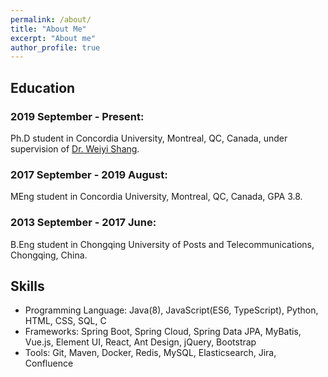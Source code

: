 ```yaml
---
permalink: /about/
title: "About Me"
excerpt: "About me"
author_profile: true
---
```


Education
------

### 2019 September - Present:

Ph.D student in Concordia University, Montreal, QC, Canada, under supervision of [Dr. Weiyi Shang](https://users.encs.concordia.ca/~shang/).

### 2017 September - 2019 August:

MEng student in Concordia University, Montreal, QC, Canada, GPA 3.8.

### 2013 September - 2017 June:

B.Eng student in Chongqing University of Posts and Telecommunications, Chongqing, China.

## Skills

- Programming Language: Java(8), JavaScript(ES6, TypeScript), Python, HTML, CSS, SQL, C
- Frameworks: Spring Boot, Spring Cloud, Spring Data JPA, MyBatis, Vue.js, Element UI, React, Ant Design, jQuery, Bootstrap
- Tools: Git, Maven, Docker, Redis, MySQL, Elasticsearch, Jira, Confluence 
